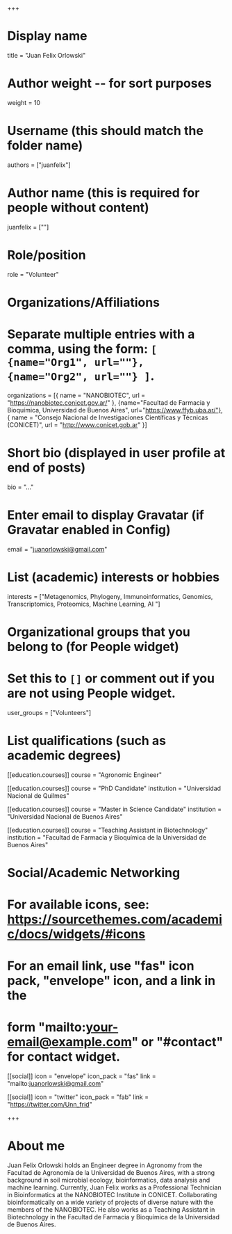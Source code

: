 +++
# Display name
title = "Juan Felix Orlowski"

# Author weight -- for sort purposes
weight = 10

# Username (this should match the folder name)
authors = ["juanfelix"]

# Author name (this is required for people without content)
juanfelix = [""]

# Role/position
role = "Volunteer"

# Organizations/Affiliations
#   Separate multiple entries with a comma, using the form: `[ {name="Org1", url=""}, {name="Org2", url=""} ]`.
organizations = [{ name = "NANOBIOTEC", url = "https://nanobiotec.conicet.gov.ar/" }, {name="Facultad de Farmacia y Bioquímica, Universidad de Buenos Aires", url="https://www.ffyb.uba.ar/"}, { name = "Consejo Nacional de Investigaciones Científicas y Técnicas (CONICET)", url = "http://www.conicet.gob.ar" }]

# Short bio (displayed in user profile at end of posts)
bio = "..."

# Enter email to display Gravatar (if Gravatar enabled in Config)
email = "juanorlowski@gmail.com"

# List (academic) interests or hobbies
interests = ["Metagenomics, Phylogeny, Immunoinformatics, Genomics, Transcriptomics, Proteomics, Machine Learning, AI "]

# Organizational groups that you belong to (for People widget)
#   Set this to `[]` or comment out if you are not using People widget.
user_groups = ["Volunteers"]

# List qualifications (such as academic degrees)
[[education.courses]]
  course = "Agronomic Engineer"

[[education.courses]]
course = "PhD Candidate"
institution = "Universidad Nacional de Quilmes"

[[education.courses]]
course = "Master in Science Candidate"
institution = "Universidad Nacional de Buenos Aires"

[[education.courses]]
course = "Teaching Assistant in Biotechnology"
institution = "Facultad de Farmacia y Bioquímica de la Universidad de Buenos Aires"

# Social/Academic Networking
# For available icons, see: https://sourcethemes.com/academic/docs/widgets/#icons
#   For an email link, use "fas" icon pack, "envelope" icon, and a link in the
#   form "mailto:your-email@example.com" or "#contact" for contact widget.

[[social]]
  icon = "envelope"
  icon_pack = "fas"
  link = "mailto:juanorlowski@gmail.com"


  [[social]]
  icon = "twitter"
  icon_pack = "fab"
  link = "https://twitter.com/Unn_frid"

+++

# About me 

Juan Felix Orlowski holds an Engineer degree in Agronomy from the Facultad de Agronomía de la Universidad de Buenos Aires, with a strong background in soil microbial ecology, bioinformatics, data analysis and machine learning. Currently, Juan Felix works as a Professional Technician in Bioinformatics at the NANOBIOTEC Institute in CONICET. Collaborating bioinformatically on a wide variety of projects of diverse nature with the members of the NANOBIOTEC. He also works as a Teaching Assistant in Biotechnology in the Facultad de Farmacia y Bioquímica de la Universidad de Buenos Aires.